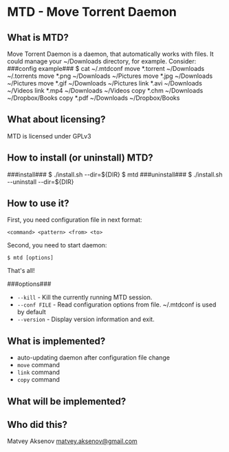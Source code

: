 MTD - Move Torrent Daemon
=========================

What is MTD?
------------
Move Torrent Daemon is a daemon, that automatically works with files. It could manage your ~/Downloads directory, for example. Consider:
###config example###
	$ cat ~/.mtdconf
	move	*.torrent	~/Downloads	~/.torrents
	move	*.png		~/Downloads	~/Pictures
	move	*.jpg		~/Downloads	~/Pictures
	move	*.gif		~/Downloads	~/Pictures
	link	*.avi		~/Downloads	~/Videos
	link	*.mp4		~/Downloads	~/Videos
	copy	*.chm		~/Downloads	~/Dropbox/Books
	copy	*.pdf		~/Downloads	~/Dropbox/Books

What about licensing?
---------------------
MTD is licensed under GPLv3

How to install (or uninstall) MTD?
----------------------------------
###install###
	$ ./install.sh --dir=${DIR}
	$ mtd
###uninstall###
	$ ./install.sh --uninstall --dir=${DIR}

How to use it?
--------------
First, you need configuration file in next format:

	<command> <pattern> <from> <to>

Second, you need to start daemon:

	$ mtd [options]

That's all!

###options###
* `--kill` - Kill the currently running MTD session.
* `--conf FILE` -	Read configuration options from file. ~/.mtdconf is used by default
* `--version` - Display version information and exit.

What is implemented?
--------------------
* auto-updating daemon after configuration file change
* `move` command
* `link` command
* `copy` command

What will be implemented?
-------------------------

Who did this?
-------------
Matvey Aksenov
matvey.aksenov@gmail.com
